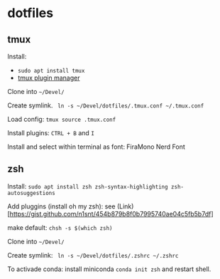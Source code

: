 # dotfiles

## tmux

Install: 
* ```sudo apt install tmux```
* [tmux plugin manager](https://github.com/tmux-plugins/tpm)

Clone into ```~/Devel/```

Create symlink.
``` ln -s ~/Devel/dotfiles/.tmux.conf ~/.tmux.conf```

Load config:
```tmux source .tmux.conf```

Install plugins:
```CTRL + B``` and ```I```

Install and select within terminal as font: FiraMono Nerd Font

## zsh

Install:
```sudo apt install zsh zsh-syntax-highlighting zsh-autosuggestions```

Add pluggins (install oh my zsh):
see (Link)[https://gist.github.com/n1snt/454b879b8f0b7995740ae04c5fb5b7df]

make default:
```chsh -s $(which zsh)```

Clone into ```~/Devel/```

Create symlink:
``` ln -s ~/Devel/dotfiles/.zshrc ~/.zshrc```

To activade conda:
install miniconda
```conda init zsh```
and restart shell.
